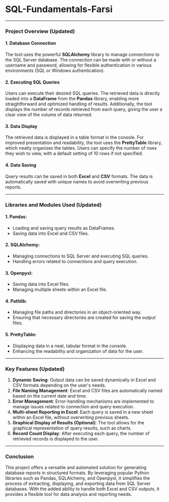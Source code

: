 # SQL-Fundamentals-Farsi

---

### Project Overview (Updated)

#### 1. **Database Connection**
   The tool uses the powerful **SQLAlchemy** library to manage connections to the SQL Server database. The connection can be made with or without a username and password, allowing for flexible authentication in various environments (SQL or Windows authentication).

#### 2. **Executing SQL Queries**
   Users can execute their desired SQL queries. The retrieved data is directly loaded into a **DataFrame** from the **Pandas** library, enabling more straightforward and optimized handling of results. Additionally, the tool displays the number of records retrieved from each query, giving the user a clear view of the volume of data returned.

#### 3. **Data Display**
   The retrieved data is displayed in a table format in the console. For improved presentation and readability, the tool uses the **PrettyTable** library, which neatly organizes the tables. Users can specify the number of rows they wish to view, with a default setting of 10 rows if not specified.

#### 4. **Data Saving**
   Query results can be saved in both **Excel** and **CSV** formats. The data is automatically saved with unique names to avoid overwriting previous reports.

---

### Libraries and Modules Used (Updated)

#### 1. **Pandas**:
   - Loading and saving query results as DataFrames.
   - Saving data into Excel and CSV files.

#### 2. **SQLAlchemy**:
   - Managing connections to SQL Server and executing SQL queries.
   - Handling errors related to connections and query execution.

#### 3. **Openpyxl**:
   - Saving data into Excel files.
   - Managing multiple sheets within an Excel file.

#### 4. **Pathlib**:
   - Managing file paths and directories in an object-oriented way.
   - Ensuring that necessary directories are created for saving the output files.

#### 5. **PrettyTable**:
   - Displaying data in a neat, tabular format in the console.
   - Enhancing the readability and organization of data for the user.

---

### Key Features (Updated)

1. **Dynamic Saving**: Output data can be saved dynamically in Excel and CSV formats depending on the user's needs.
2. **File Naming Management**: Excel and CSV files are automatically named based on the current date and time.
3. **Error Management**: Error-handling mechanisms are implemented to manage issues related to connection and query execution.
4. **Multi-sheet Reporting in Excel**: Each query is saved in a new sheet within an Excel file, without overwriting previous sheets.
5. **Graphical Display of Results (Optional)**: The tool allows for the graphical representation of query results, such as charts.
6. **Record Count Display**: After executing each query, the number of retrieved records is displayed to the user.

---

### Conclusion

This project offers a versatile and automated solution for generating database reports in structured formats. By leveraging popular Python libraries such as Pandas, SQLAlchemy, and Openpyxl, it simplifies the process of extracting, displaying, and exporting data from SQL Server databases. With the added ability to handle both Excel and CSV outputs, it provides a flexible tool for data analysis and reporting needs.
